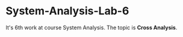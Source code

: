 # System-Analysis-Lab-6

It's 6th work at course System Analysis. The topic is **Cross Analysis**. 
